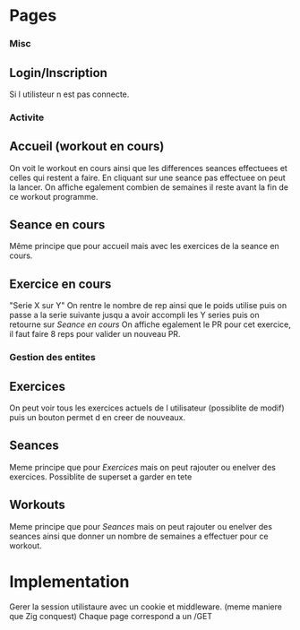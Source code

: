 # Pages
### Misc
## Login/Inscription
Si l utilisteur n est pas connecte.

### Activite
## Accueil (workout en cours)
On voit le workout en cours ainsi que les differences seances effectuees et celles qui restent a faire.
En cliquant sur une seance pas effectuee on peut la lancer.
On affiche egalement combien de semaines il reste avant la fin de ce workout programme.

## Seance en cours
Même principe que pour accueil mais avec les exercices de la seance en cours.

## Exercice en cours
"Serie X sur Y"
On rentre le nombre de rep ainsi que le poids utilise puis on passe a la serie suivante jusqu a avoir accompli les Y series puis on retourne sur *Seance en cours*
On affiche egalement le PR pour cet exercice, il faut faire 8 reps pour valider un nouveau PR.

### Gestion des entites
## Exercices
On peut voir tous les exercices actuels de l utilisateur (possiblite de modif) puis un bouton permet d en creer de nouveaux.

## Seances
Meme principe que pour *Exercices* mais on peut rajouter ou enelver des exercices.
Possiblite de superset a garder en tete

## Workouts
Meme principe que pour *Seances* mais on peut rajouter ou enelver des seances ainsi que donner un nombre de semaines a effectuer pour ce workout.

# Implementation
Gerer la session utilistaure avec un cookie et middleware. (meme maniere que Zig conquest)
Chaque page correspond a un /GET
